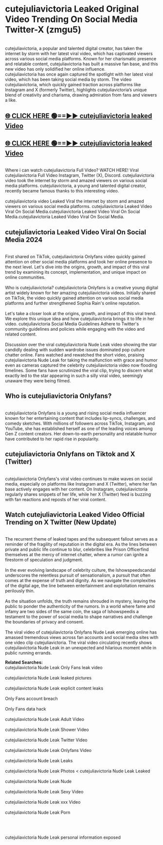 # cutejuliavictoria Leaked Original Video Trending On Social Media Twitter-X (zmgu5)

<br>
cutejuliavictoria, a popular and talented digital creator, has taken the internet by storm with her latest viral video, which has captivated viewers across various social media platforms. Known for her charismatic presence and relatable content, cutejuliavictoria has built a massive fan base, and this new video has only solidified her online influence.
<br>
cutejuliavictoria has once again captured the spotlight with her latest viral video, which has been taking social media by storm. The video cutejuliavictoria, which quickly gained traction across platforms like Instagram and X (formerly Twitter), highlights cutejuliavictoria’s unique blend of creativity and charisma, drawing admiration from fans and viewers a like.
<br>

## [🌐 CLICK HERE 🟢==►►  cutejuliavictoria leaked Video ](https://onlyclips.site?title=cutejuliavictoria&ref=git)

## [🌐 CLICK HERE 🟢==►►  cutejuliavictoria leaked Video ](https://onlyclips.site?title=cutejuliavictoria&ref=git)



<br>
Where i can watch cutejuliavictoria Full Video? WATCH HERE! Viral cutejuliavictoria Full Video Instagram, Twitter (X), Discord. cutejuliavictoria video took the internet by storm and amazed viewers on various social media platforms. cutejuliavictoria, a young and talented digital creator, recently became famous thanks to this interesting video.
<br><br>
cutejuliavictoria video Leaked Viral the internet by storm and amazed viewers on various social media platforms. cutejuliavictoria Leaked Video Viral On Social Media.cutejuliavictoria Leaked Video Viral On Social Media.cutejuliavictoria Leaked Video Viral On Social Media.
<br>

<h2>cutejuliavictoria Leaked Video Viral On Social Media 2024</h2>
<br>
First shared on TikTok, cutejuliavictoria Onlyfans video quickly gained attention on other social media platforms and took her online presence to the next level. Let's dive into the origins, growth, and impact of this viral trend by examining its concept, implementation, and unique impact on online communities.
<br><br>
Who is cutejuliavictoria? cutejuliavictoria Onlyfans is a creative young digital artist widely known for her amazing cutejuliavictoria videos. Initially shared on TikTok, the video quickly gained attention on various social media platforms and further strengthened Sophia Rain's online reputation.
<br><br>
Let's take a closer look at the origins, growth, and impact of this viral trend. We explore this unique idea and how cutejuliavictoria brings it to life in her video. cutejuliavictoria Social Media Guidelines Adhere to Twitter's community guidelines and policies while engaging with the video and related content.
<br><br>
Discussion over the viral cutejuliavictoria Nude Leak video showing the star candidly dealing with sudden wardrobe issues dominated pop culture chatter online. Fans watched and rewatched the short video, praising cutejuliavictoria Nude Leak for taking the malfunction with grace and humor even as cameras captured the celebrity cutejuliavictoria video now flooding timelines. Some fans have scrutinized the viral clip, trying to discern what exactly led to the star appearing in such a silly viral video, seemingly unaware they were being filmed.
<br>

<h2>Who is cutejuliavictoria Onlyfans?</h2>
<br>
cutejuliavictoria Onlyfans is a young and rising social media influencer known for her entertaining content that includes lip-syncs, challenges, and comedy sketches. With millions of followers across TikTok, Instagram, and YouTube, she has established herself as one of the leading voices among Gen Z content creators. Her down-to-earth personality and relatable humor have contributed to her rapid rise in popularity.
<br>
<h2>cutejuliavictoria Onlyfans on Tiktok and X (Twitter)</h2>
<br>
cutejuliavictoria Onlyfans's viral video continues to make waves on social media, especially on platforms like Instagram and X (Twitter), where her fan base actively engages with her content. On Instagram, cutejuliavictoria regularly shares snippets of her life, while her X (Twitter) feed is buzzing with fan reactions and reposts of her viral content.
<br>
<h2>Watch cutejuliavictoria Leaked Video Official Trending on X Twitter (New Update)</h2>
<br>
The recurrent theme of leaked tapes and the subsequent fallout serves as a reminder of the fragility of reputation in the digital era. As the lines between private and public life continue to blur, celebrities like Prison Officerfind themselves at the mercy of internet chatter, where a rumor can ignite a firestorm of speculation and judgment.
<br><br>
In the ever evolving landscape of celebrity culture, the Ishowspeedscandal underscores the relentless pursuit of sensationalism, a pursuit that often comes at the expense of truth and dignity. As we navigate the complexities of the digital age, the line between entertainment and exploitation remains perilously thin.
<br><br>
As the situation unfolds, the truth remains shrouded in mystery, leaving the public to ponder the authenticity of the rumors. In a world where fame and infamy are two sides of the same coin, the saga of Ishowspeedis a testament to the power of social media to shape narratives and challenge the boundaries of privacy and consent.
<br><br>
The viral video of cutejuliavictoria Onlyfans Nude Leak emerging online has amassed tremendous views across fan accounts and social media sites with one video clip cutejuliavictoria. The viral video circulating recently shows cutejuliavictoria Nude Leak in an unexpected and hilarious moment while in public running errands.
<br>

<strong>Related Searches:</strong>
<br>
cutejuliavictoria Nude Leak Only Fans leak video
<br><br>
cutejuliavictoria Nude Leak leaked pictures
<br><br>
cutejuliavictoria Nude Leak explicit content leaks
<br><br>
Only Fans account breach
<br><br>
Only Fans data hack
<br><br>
cutejuliavictoria Nude Leak Adult Video
<br><br>
cutejuliavictoria Nude Leak Shower Video
<br><br>
cutejuliavictoria Nude Leak Twitter Video
<br><br>
cutejuliavictoria Nude Leak Onlyfans Video
<br><br>
cutejuliavictoria Nude Leak Leaks
<br><br>
cutejuliavictoria Nude Leak Photos
<
cutejuliavictoria Nude Leak Leaked
<br><br>
cutejuliavictoria Nude Leak Nude
<br><br>
cutejuliavictoria Nude Leak Sexy Video
<br><br>
cutejuliavictoria Nude Leak xxx Video
<br><br>
cutejuliavictoria Nude Leak Porn
<br><br>

<br><br>
cutejuliavictoria Nude Leak personal information exposed
